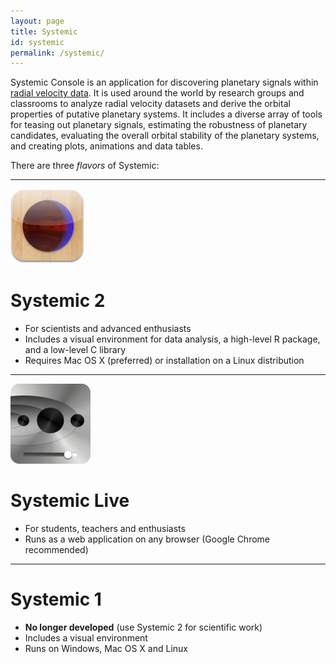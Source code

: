 ```yaml
---
layout: page
title: Systemic
id: systemic
permalink: /systemic/
---
```

Systemic Console is an application for discovering planetary signals within [radial velocity data](https://en.m.wikipedia.org/wiki/Doppler_spectroscopy). It is used around the world by research groups and classrooms to analyze radial velocity datasets and derive the orbital properties of putative planetary systems. It includes a diverse array of tools for teasing out planetary signals, estimating the robustness of planetary candidates, evaluating the overall orbital stability of the planetary systems, and creating plots, animations and data tables.

There are three *flavors* of Systemic:
<hr>
<img src="/img/systemic2.png">

# Systemic 2
* For scientists and advanced enthusiasts
* Includes a visual environment for data analysis, a high-level R package, and a low-level C library
* Requires Mac OS X (preferred) or installation on a Linux distribution

<hr>
<img src="/img/systemic_live.png">

# Systemic Live
* For students, teachers and enthusiasts
* Runs as a web application on any browser (Google Chrome recommended)

<hr>

# Systemic 1
* **No longer developed** (use Systemic 2 for scientific work)
* Includes a visual environment
* Runs on Windows, Mac OS X and Linux
